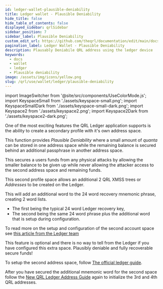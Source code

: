 ```yaml
---
id: ledger-wallet-plausible-deniability
title: Ledger wallet - Plausible Deniability 
hide_title: false
hide_table_of_contents: false
displayed_sidebar: qrlSidebar
sidebar_position: 7
sidebar_label: Plausible Deniability
custom_edit_url: https://github.com/theqrl/documentation/edit/main/docs/Use/Wallet/Ledger/plausible-deniability.md
pagination_label: Ledger Wallet - Plausible Deniability
description: Plausably Deniabile QRL address using the ledger device
keywords:
  - docs
  - wallet
  - ledger
  - Plausible deniability
image: /assets/img/icons/yellow.png
slug: /qrl/use/wallet/ledger/plausible-deniability
---
```


import ImageSwitcher from '@site/src/components/UseColorMode.js';
import KeyspaceSmall from './assets/keyspace-small.png';
import KeyspaceSmallDark from './assets/keyspace-small-dark.png';
import Keyspace2 from './assets/keyspace2.png';
import Keyspace2Dark from './assets/keyspace2-dark.png';

One of the most exciting features the QRL Ledger application supports is the ability to create a secondary profile with it's own address space. 

This function provides *Plausible Deniability* where a small amount of $quanta$ can be stored in one address space while the remaining balance is secured behind an additional passphrase in another address space.
 
This secures a users funds from any physical attacks by allowing the smaller balance to be given up while never allowing the attacker access to the second address space and remaining funds.

This second profile space allows an additional $2$ QRL XMSS trees or *Addresses* to be created on the Ledger. 

This will add an additional word to the 24 word recovery mnemonic phrase, creating 2 word lists. 

- The first being the typical 24 word Ledger recovery key, 
- The second being the same 24 word phrase plus the additional word that is setup during configuration.


<div style={{textAlign: 'center'}}>
  <ImageSwitcher 
    lightImageSrc={Keyspace2}
    darkImageSrc={Keyspace2Dark}
  />
</div>


To read more on the setup and configuration of the second account space see [this article from the Ledger team](https://support.ledger.com/hc/en-us/articles/115005214529-Advanced-passphrase-security)

This feature is optional and there is no way to tell from the Ledger if you have configured this extra space. Plausibly deniable and fully recoverable secure funds!

To setup the second address space, follow [The official ledger guide](https://support.ledger.com/hc/en-us/articles/115005214529-Advanced-passphrase-security). 

After you have secured the additional mnemonic word for the second space follow the [New QRL Ledger Address Guide](../../../../qrl/use/wallet/ledger/new) again to initialize the 3rd and 4th QRL addresses.
